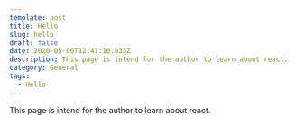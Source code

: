 ```yaml
---
template: post
title: Hello
slug: hello
draft: false
date: 2020-05-06T12:41:10.833Z
description: This page is intend for the author to learn about react.
category: General
tags:
  - Hello
---
```

This page is intend for the author to learn about react.